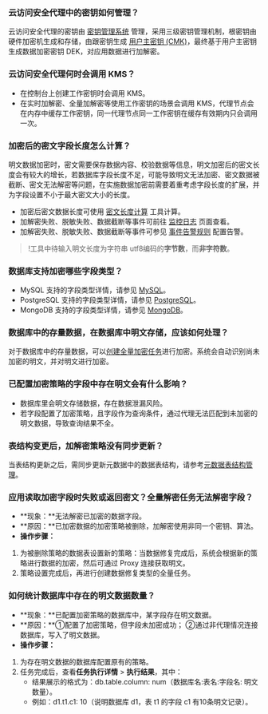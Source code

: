 ### 云访问安全代理中的密钥如何管理？

云访问安全代理的密钥由 [密钥管理系统](https://cloud.tencent.com/product/kms) 管理，采用三级密钥管理机制，根密钥由硬件加密机生成和存储，由跟密钥生成 [用户主密钥 (CMK)](https://cloud.tencent.com/document/product/573/38406)，最终基于用户主密钥生成数据加密密钥 DEK，对应用数据进行加解密。

### 云访问安全代理何时会调用 KMS？
- 在控制台上创建工作密钥时会调用 KMS。
- 在实时加解密、全量加解密等使用工作密钥的场景会调用 KMS，代理节点会在内存中缓存工作密钥，同一代理节点同一工作密钥在缓存有效期内只会调用一次。

### 加密后的密文字段长度怎么计算？
明文数据加密时，密文需要保存数据内容、校验数据等信息，明文加密后的密文长度会有较大的增长，若数据库字段长度不足，可能导致明文无法加密、密文数据被截断、密文无法解密等问题，在实施数据加密前需要着重考虑字段长度的扩展，并为字段设置不小于最大密文大小的长度。

* 加密后密文数据长度可使用 [密文长度计算](https://console.cloud.tencent.com/casb/tool) 工具计算。
* 加解密失败、脱敏失败、数据截断等事件可前往 [监控日志](https://console.cloud.tencent.com/casb/log) 页面查看。
* 加解密失败、脱敏失败、数据截断等事件可参见 [事件告警规则](https://cloud.tencent.com/document/product/1303/76383) 配置告警。
>!工具中待输入明文长度为字符串 utf8编码的**字节数**，而**非字符数**。

### 数据库支持加密哪些字段类型？
- MySQL 支持的字段类型详情，请参见 [MySQL](https://cloud.tencent.com/document/product/1303/48144)。
- PostgreSQL 支持的字段类型详情，请参见 [PostgreSQL](https://cloud.tencent.com/document/product/1303/59210)。
- MongoDB 支持的字段类型详情，请参见 [MongoDB](https://cloud.tencent.com/document/product/1303/81573)。

### 数据库中的存量数据，在数据库中明文存储，应该如何处理？

对于数据库中的存量数据，可以[创建全量加密任务](https://cloud.tencent.com/document/product/1303/67359)进行加密。系统会自动识别尚未加密的明文，并对明文进行加密。

### 已配置加密策略的字段中存在明文会有什么影响？
* 数据库里会明文存储数据，存在数据泄漏风险。
* 若字段配置了加密策略，且字段作为查询条件，通过代理无法匹配到未加密的明文数据，导致查询结果不全。

### 表结构变更后，加解密策略没有同步更新？
当表结构更新之后，需同步更新元数据中的数据表结构，请参考[元数据表结构管理](https://cloud.tencent.com/document/product/1303/83418)。

### 应用读取加密字段时失败或返回密文？全量解密任务无法解密字段？
- **现象：**无法解密已加密的数据字段。
- **原因：**已加密数据的加密策略被删除，加解密使用非同一个密钥、算法。
- **操作步骤：**
 1. 为被删除策略的数据表设置新的策略：当数据修复完成后，系统会根据新的策略进行数据的加密，然后可通过 Proxy 连接获取明文。
 2. 策略设置完成后，再进行创建数据修复类型的全量任务。

### 如何统计数据库中存在的明文数据数量？
- **现象：**已配置加密策略的数据库中，某字段存在明文数据。
- **原因：**①配置了加密策略，但字段未加密成功； ②通过非代理情况连接数据库，写入了明文数据。
- **操作步骤：**
 1. 为存在明文数据的数据库配置原有的策略。
 2. 任务完成后，查看**任务执行详情** > **执行结果**，其中：
	 - 结果展示的格式为：db.table.column: num（数据库名:表名:字段名: 明文数量）。
	 - 例如：d1.t1.c1: 10（说明数据库 d1，表 t1 的字段 c1 有10条明文记录）。